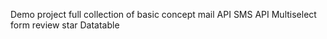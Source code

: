 Demo project 
full collection of basic concept
mail API 
SMS API
Multiselect 
form 
review star
Datatable
